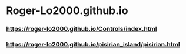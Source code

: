 # Roger-Lo2000.github.io  

### https://roger-lo2000.github.io/Controls/index.html  
### https://roger-lo2000.github.io/pisirian_island/pisirian.html
